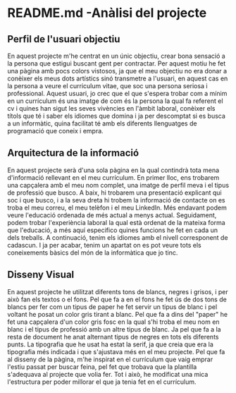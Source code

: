# README.md -Anàlisi del projecte
## Perfil de l'usuari objectiu
En aquest projecte m'he centrat en un únic objectiu, crear bona sensació a la persona que estigui buscant gent per contractar. Per aquest motiu he fet una pàgina amb pocs colors vistosos, ja que el meu objectiu no era donar a conèixer els meus dots artístics sinó transmetre a l'usuari, en aquest cas en la persona a veure el curriculum vitae, que soc una persona seriosa i professional. Aquest usuari, jo crec que el que s'espera trobar com a mínim en un currículum és una imatge de com és la persona la qual fa referent el cv i quines han sigut les seves vivències en l'àmbit laboral, conèixer els títols que té i saber els idiomes que domina i ja per descomptat si es busca a un informàtic, quina facilitat té amb els diferents llenguatges de programació que coneix i empra.
## Arquitectura de la informació
En aquest projecte serà d'una sola pàgina en la qual contindrà tota mena d'informació rellevant en el meu currículum. En primer lloc, ens trobarem una capçalera amb el meu nom complet, una imatge de perfil meva i el tipus de professió que busco. A baix, hi trobarem una presentació explicant qui soc i que busco, i a la seva dreta hi trobem la informació de contacte on es troba el meu correu, el meu telèfon i el meu LinkedIn. Més endavant podem veure l'educació ordenada de més actual a menys actual. Seguidament, podem trobar l'experiència laboral la qual està ordenat de la mateixa forma que l'educació, a més aquí especifico quines funcions he fet en cada un dels treballs. A continuació, tenim els idiomes amb el nivell corresponent de cadascun. I ja per acabar, tenim un apartat on es pot veure tots els coneixements bàsics del món de la informàtica que jo tinc.
## Disseny Visual
En aquest projecte he utilitzat diferents tons de blancs, negres i grisos, i per això fan els textos o el fons. Pel que fa a en el fons he fet ús de dos tons de blancs per fer com un tipus de paper he fet servir un tipus de blanc i pel voltant he posat un color gris tirant a blanc. Pel que fa a dins del "paper" he fet una capçalera d'un color gris fosc en la qual s'hi troba el meu nom en blanc i el tipus de professió amb un altre tipus de blanc. Ja pel que fa a la resta de document he anat alternant tipus de negres en tots els diferents punts. La tipografia que he usat ha estat la serif, ja que creia que era la tipografia més indicada i que s'ajustava més en el meu projecte. Pel que fa al disseny de la pàgina, m'he inspirat en el currículum que vaig emprar l'estiu passat per buscar feina, pel fet que trobava que la plantilla s'adequava al projecte que volia fer. Tot i això, he modificat una mica l'estructura per poder millorar el que ja tenia fet en el currículum.
